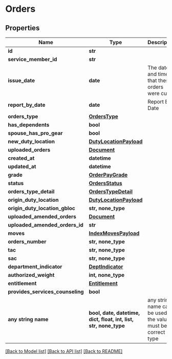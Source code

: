 # Orders


## Properties
Name | Type | Description | Notes
------------ | ------------- | ------------- | -------------
**id** | **str** |  | 
**service_member_id** | **str** |  | 
**issue_date** | **date** | The date and time that these orders were cut. | 
**report_by_date** | **date** | Report By Date | 
**orders_type** | [**OrdersType**](OrdersType.md) |  | 
**has_dependents** | **bool** |  | 
**spouse_has_pro_gear** | **bool** |  | 
**new_duty_location** | [**DutyLocationPayload**](DutyLocationPayload.md) |  | 
**uploaded_orders** | [**Document**](Document.md) |  | 
**created_at** | **datetime** |  | 
**updated_at** | **datetime** |  | 
**grade** | [**OrderPayGrade**](OrderPayGrade.md) |  | [optional] 
**status** | [**OrdersStatus**](OrdersStatus.md) |  | [optional] 
**orders_type_detail** | [**OrdersTypeDetail**](OrdersTypeDetail.md) |  | [optional] 
**origin_duty_location** | [**DutyLocationPayload**](DutyLocationPayload.md) |  | [optional] 
**origin_duty_location_gbloc** | **str, none_type** |  | [optional] 
**uploaded_amended_orders** | [**Document**](Document.md) |  | [optional] 
**uploaded_amended_orders_id** | **str** |  | [optional] 
**moves** | [**IndexMovesPayload**](IndexMovesPayload.md) |  | [optional] 
**orders_number** | **str, none_type** |  | [optional] 
**tac** | **str, none_type** |  | [optional] 
**sac** | **str, none_type** |  | [optional] 
**department_indicator** | [**DeptIndicator**](DeptIndicator.md) |  | [optional] 
**authorized_weight** | **int, none_type** |  | [optional] 
**entitlement** | [**Entitlement**](Entitlement.md) |  | [optional] 
**provides_services_counseling** | **bool** |  | [optional] 
**any string name** | **bool, date, datetime, dict, float, int, list, str, none_type** | any string name can be used but the value must be the correct type | [optional]

[[Back to Model list]](../README.md#documentation-for-models) [[Back to API list]](../README.md#documentation-for-api-endpoints) [[Back to README]](../README.md)


